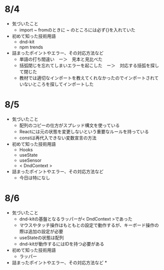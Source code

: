 # 8/4
* 気づいたこと
    * import ~ fromのときに ~ のところには必ず{}を入れていた
* 初めて知った技術用語
    * dnd-kit
    * npm trends
* 詰まったポイントやエラー、その対応方法など
    * 単語の打ち間違い　ー＞　見本と見比べた
    * 括弧閉じを忘れてしまいエラーを起こした　ー＞　対応する括弧を探して閉じた
    * 教材では適切なインポートを教えてくれなかったのでインポートされていないところを探してインポートした

# 8/5
* 気づいたこと
    * 配列のコピーの仕方がスプレッド構文を使っている
    * Reactには元の状態を変更しないという重要なルールを持っている
    * constは再代入できない変数宣言の方法
* 初めて知った技術用語
    * Hooks
    * useState
    * useSensor
    * < DndContext >
* 詰まったポイントやエラー、その対応方法など
    * 今日は特になし

# 8/6
* 気づいたこと
    * dnd-kitの基盤となるラッパーが< DndContext >であった
    * マウスやタッチ操作はもともとの設定で動作するが、キーボード操作の際は追加の設定が必要
    * useStateの状態は配列
    * dnd-kitが動作するにはIDを持つ必要がある
* 初めて知った技術用語
    * ラッパー
* 詰まったポイントやエラー、その対応方法など
    * 